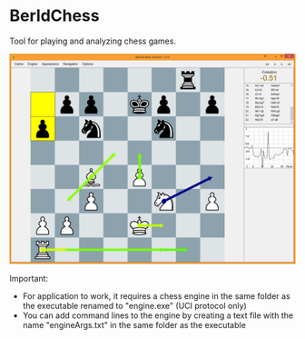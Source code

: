 # BerldChess
Tool for playing and analyzing chess games.

![alt tag](https://raw.githubusercontent.com/Bernton/BerldChess/master/Images/BerldChess_1_2_0.png)

Important:

- For application to work, it requires a chess engine in the same folder as the executable renamed to "engine.exe" (UCI protocol only)
- You can add command lines to the engine by creating a text file with the name "engineArgs.txt" in the same folder as the executable
